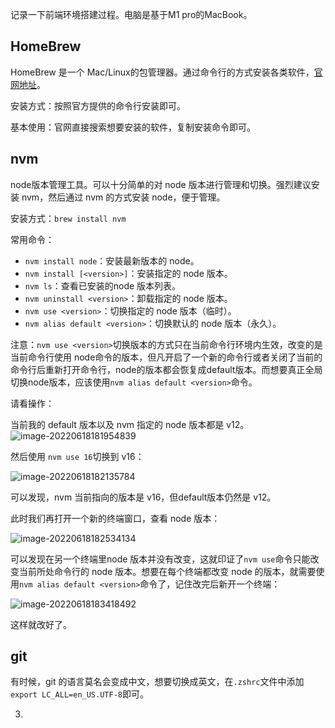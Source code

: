 记录一下前端环境搭建过程。电脑是基于M1 pro的MacBook。

## HomeBrew

HomeBrew 是一个 Mac/Linux的包管理器。通过命令行的方式安装各类软件，[官网地址](https://brew.sh/)。

安装方式：按照官方提供的命令行安装即可。

基本使用：官网直接搜索想要安装的软件，复制安装命令即可。

## nvm

node版本管理工具。可以十分简单的对 node 版本进行管理和切换。强烈建议安装 nvm，然后通过 nvm 的方式安装 node，便于管理。

安装方式：`brew install nvm`

常用命令：

- `nvm install node`：安装最新版本的 node。
- `nvm install [<version>]`：安装指定的 node 版本。
- `nvm ls`：查看已安装的node 版本列表。
- `nvm uninstall <version>`：卸载指定的 node 版本。
- `nvm use <version>`：切换指定的 node 版本（临时）。
- `nvm alias default <version>`：切换默认的 node 版本（永久）。

注意：`nvm use <version>`切换版本的方式只在当前命令行环境内生效，改变的是当前命令行使用 node命令的版本，但凡开启了一个新的命令行或者关闭了当前的命令行后重新打开命令行，node的版本都会恢复成default版本。而想要真正全局切换node版本，应该使用`nvm alias default <version>`命令。

请看操作：

当前我的 default 版本以及 nvm 指定的 node 版本都是 v12。
![image-20220618181954839](https://cdn.jsdelivr.net/gh/qulingyuan/ly_picture@master/img/202206181820729.png)

然后使用 `nvm use 16`切换到 v16：

![image-20220618182135784](https://cdn.jsdelivr.net/gh/qulingyuan/ly_picture@master/img/202206181821823.png)

可以发现，nvm 当前指向的版本是 v16，但default版本仍然是 v12。

此时我们再打开一个新的终端窗口，查看 node 版本：

![image-20220618182534134](https://cdn.jsdelivr.net/gh/qulingyuan/ly_picture@master/img/202206181825166.png)

可以发现在另一个终端里node 版本并没有改变，这就印证了`nvm use`命令只能改变当前所处命令行的 node 版本。想要在每个终端都改变 node 的版本，就需要使用`nvm alias default <version>`命令了，记住改完后新开一个终端：

![image-20220618183418492](https://cdn.jsdelivr.net/gh/qulingyuan/ly_picture@master/img/202206181834521.png)

这样就改好了。

## git

有时候，git 的语言莫名会变成中文，想要切换成英文，在`.zshrc`文件中添加`export LC_ALL=en_US.UTF-8`即可。

3. 